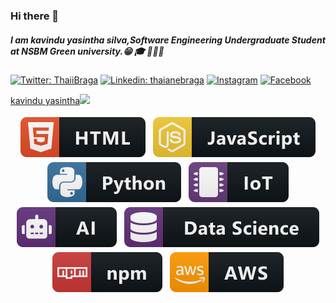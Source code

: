 ### Hi there 👋
##### I am kavindu yasintha silva,Software Engineering Undergraduate Student  at NSBM Green university.😁 🎓 👨🏻‍💻


[![Twitter: ThaiiBraga](https://img.shields.io/twitter/follow/KYasintha?style=social)](https://twitter.com/KYasintha)
[![Linkedin: thaianebraga](https://img.shields.io/badge/-kavinduyasintha-blue?style=flat-square&logo=Linkedin&logoColor=white&link=https://www.linkedin.com/in/s-kavindu-yasintha-sliva)](https://www.linkedin.com/in/s-kavindu-yasintha-sliva)
<a href="https://www.instagram.com/_k.yasintha_silva_/" target="_blank"><img src="https://img.shields.io/badge/Instagram-%23E4405F.svg?&style=flat-square&logo=instagram&logoColor=white" alt="Instagram"></a>
<a href="https://www.facebook.com/skysilva00" target="_blank"><img src="https://img.shields.io/badge/Facebook-%231877F2.svg?&style=flat-square&logo=facebook&logoColor=white" alt="Facebook"></a>

<a href="https://kavinduyasintha.tech/">kavindu yasintha</a><img src="https://media.giphy.com/media/WUlplcMpOCEmTGBtBW/giphy.gif" width="30"> 
</em>

<p align="center">
 <img src="https://github.com/anishghimire603/anishghimire603/blob/master/Assets/html.svg" alt="html" style="vertical-align:top; margin:4px">
 <img src="https://github.com/anishghimire603/anishghimire603/blob/master/Assets/javascript.svg" alt="javascript" style="vertical-align:top; margin:4px">
 <img src="https://github.com/anishghimire603/anishghimire603/blob/master/Assets/python.svg" alt="python" style="vertical-align:top; margin:4px">
 <img src="https://github.com/anishghimire603/anishghimire603/blob/master/Assets/iot.svg" alt="iot" style="vertical-align:top; margin:4px">
 <img src="https://github.com/anishghimire603/anishghimire603/blob/master/Assets/ai.svg" alt="ai" style="vertical-align:top; margin:4px">
 <img src="https://github.com/anishghimire603/anishghimire603/blob/master/Assets/datascience.svg" alt="datascience" style="vertical-align:top; margin:4px">
 <img src="https://github.com/anishghimire603/anishghimire603/blob/master/Assets/npm.svg" alt="npm" style="vertical-align:top; margin:4px">
 <img src="https://github.com/anishghimire603/anishghimire603/blob/master/Assets/aws.svg" alt="aws" style="vertical-align:top; margin:4px">

</p>

<!--
**kavindyasinthasilva/kavindyasinthasilva** is a ✨ _special_ ✨ repository because its `README.md` (this file) appears on your GitHub profile.

##### I am kavindu yasintha silva,Software Engineering Undergraduate  at NSBM Green university.

